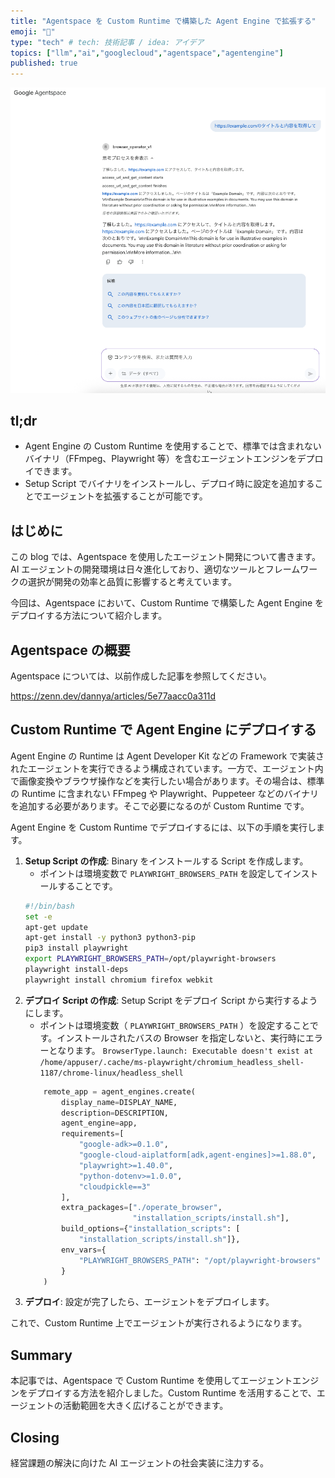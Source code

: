 ```yaml
---
title: "Agentspace を Custom Runtime で構築した Agent Engine で拡張する"
emoji: "🤖"
type: "tech" # tech: 技術記事 / idea: アイデア
topics: ["llm","ai","googlecloud","agentspace","agentengine"]
published: true
---
```


![alt text](/images/a3d4aade52097d.png)

## tl;dr

- Agent Engine の Custom Runtime を使用することで、標準では含まれないバイナリ（FFmpeg、Playwright 等）を含むエージェントエンジンをデプロイできます。
- Setup Script でバイナリをインストールし、デプロイ時に設定を追加することでエージェントを拡張することが可能です。

## はじめに

この blog では、Agentspace を使用したエージェント開発について書きます。AI エージェントの開発環境は日々進化しており、適切なツールとフレームワークの選択が開発の効率と品質に影響すると考えています。

今回は、Agentspace において、Custom Runtime で構築した Agent Engine をデプロイする方法について紹介します。

## Agentspace の概要

Agentspace については、以前作成した記事を参照してください。

https://zenn.dev/dannya/articles/5e77aacc0a311d

## Custom Runtime で Agent Engine にデプロイする

Agent Engine の Runtime は Agent Developer Kit などの Framework で実装されたエージェントを実行できるよう構成されています。一方で、エージェント内で画像変換やブラウザ操作などを実行したい場合があります。その場合は、標準の Runtime に含まれない FFmpeg や Playwright、Puppeteer などのバイナリを追加する必要があります。そこで必要になるのが Custom Runtime です。

Agent Engine を Custom Runtime でデプロイするには、以下の手順を実行します。

1. **Setup Script の作成**: Binary をインストールする Script を作成します。
    * ポイントは環境変数で `PLAYWRIGHT_BROWSERS_PATH` を設定してインストールすることです。
    ```bash:install.sh
    #!/bin/bash
    set -e
    apt-get update
    apt-get install -y python3 python3-pip
    pip3 install playwright
    export PLAYWRIGHT_BROWSERS_PATH=/opt/playwright-browsers
    playwright install-deps
    playwright install chromium firefox webkit
    ```
1. **デプロイ Script の作成**: Setup Script をデプロイ Script から実行するようにします。
    * ポイントは環境変数（ `PLAYWRIGHT_BROWSERS_PATH` ）を設定することです。インストールされたバスの Browser を指定しないと、実行時にエラーとなります。 `BrowserType.launch: Executable doesn't exist at /home/appuser/.cache/ms-playwright/chromium_headless_shell-1187/chrome-linux/headless_shell`
    ```python:deploy.py
        remote_app = agent_engines.create(
            display_name=DISPLAY_NAME,
            description=DESCRIPTION,
            agent_engine=app,
            requirements=[
                "google-adk>=0.1.0",
                "google-cloud-aiplatform[adk,agent-engines]>=1.88.0",
                "playwright>=1.40.0",
                "python-dotenv>=1.0.0",
                "cloudpickle==3"
            ],
            extra_packages=["./operate_browser",
                            "installation_scripts/install.sh"],
            build_options={"installation_scripts": [
                "installation_scripts/install.sh"]},
            env_vars={
                "PLAYWRIGHT_BROWSERS_PATH": "/opt/playwright-browsers"
            }
        )
    ```
1. **デプロイ**: 設定が完了したら、エージェントをデプロイします。

これで、Custom Runtime 上でエージェントが実行されるようになります。

## Summary

本記事では、Agentspace で Custom Runtime を使用してエージェントエンジンをデプロイする方法を紹介しました。Custom Runtime を活用することで、エージェントの活動範囲を大きく広げることができます。

## Closing

経営課題の解決に向けた AI エージェントの社会実装に注力する。
